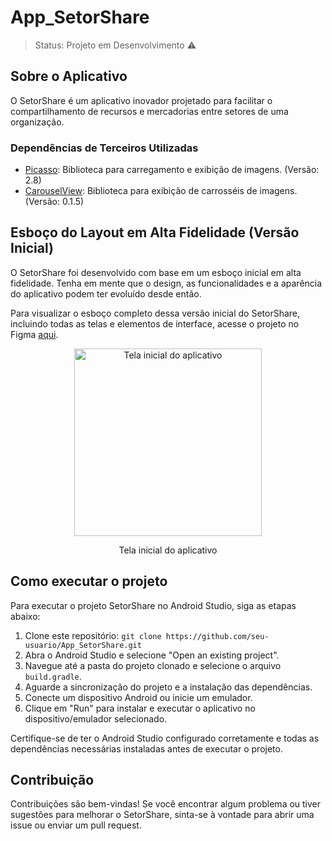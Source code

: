 # App_SetorShare

> Status: Projeto em Desenvolvimento ⚠️

## Sobre o Aplicativo
O SetorShare é um aplicativo inovador projetado para facilitar o compartilhamento de recursos e mercadorias entre setores de uma organização.

### Dependências de Terceiros Utilizadas
- [Picasso](https://github.com/square/picasso): Biblioteca para carregamento e exibição de imagens. (Versão: 2.8)
- [CarouselView](https://github.com/sayyam/carouselview): Biblioteca para exibição de carrosséis de imagens. (Versão: 0.1.5)

## Esboço do Layout em Alta Fidelidade (Versão Inicial)

O SetorShare foi desenvolvido com base em um esboço inicial em alta fidelidade. Tenha em mente que o design, as funcionalidades e a aparência do aplicativo podem ter evoluído desde então.

Para visualizar o esboço completo dessa versão inicial do SetorShare, incluindo todas as telas e elementos de interface, acesse o projeto no Figma [aqui](https://www.figma.com/file/xTYVIMQ5oblGzLNFRwGM3E/Projeto_Almox_Kau%C3%A3?type=design&node-id=0-1&t=JRXm61IHqq8qjSb2-0).

<div align="center">
  <img src="https://github.com/Kakau007/App_SetorShare/blob/master/imagens%20do%20app/tela%20ap%C3%B3s%20fazer%20login.png?raw=true" alt="Tela inicial do aplicativo" width="300">
  <p align="center">Tela inicial do aplicativo</p>
</div>

## Como executar o projeto

Para executar o projeto SetorShare no Android Studio, siga as etapas abaixo:

1. Clone este repositório: `git clone https://github.com/seu-usuario/App_SetorShare.git`
2. Abra o Android Studio e selecione "Open an existing project".
3. Navegue até a pasta do projeto clonado e selecione o arquivo `build.gradle`.
4. Aguarde a sincronização do projeto e a instalação das dependências.
5. Conecte um dispositivo Android ou inicie um emulador.
6. Clique em "Run" para instalar e executar o aplicativo no dispositivo/emulador selecionado.

Certifique-se de ter o Android Studio configurado corretamente e todas as dependências necessárias instaladas antes de executar o projeto.

## Contribuição

Contribuições são bem-vindas! Se você encontrar algum problema ou tiver sugestões para melhorar o SetorShare, sinta-se à vontade para abrir uma issue ou enviar um pull request.
